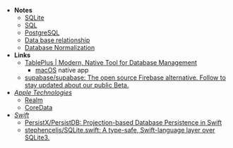 - **Notes**
	- [SQLite](SQLite.md)
	- [SQL](SQL.md)
	- [PostgreSQL](PostgreSQL.md)
	- [Data base relationship](Databases/Data%20base%20relationship.md)
	- [Database Normalization](Database%20Normalization.md)
- **Links**
	- [TablePlus | Modern, Native Tool for Database Management](https://tableplus.com/)
		- [macOS](OS's/macOS.md) native app
	- [supabase/supabase: The open source Firebase alternative. Follow to stay updated about our public Beta.](https://github.com/supabase/supabase)
- *[Apple Technologies](Apple%20Technologies.md)*
	- [Realm](Apple%20Technologies/Apple%20Platform%20Persistent%20Storages/Realm.md)
	- [CoreData](../../CoreData.md)
- *[Swift](Swift.md)*
	- [PersistX/PersistDB: Projection-based Database Persistence in Swift](https://github.com/PersistX/PersistDB)
	- [stephencelis/SQLite.swift: A type-safe, Swift-language layer over SQLite3.](https://github.com/stephencelis/SQLite.swift)